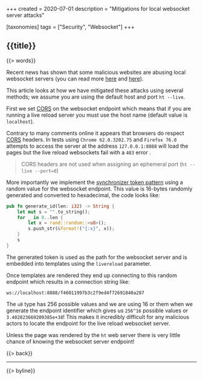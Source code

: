 +++
created = 2020-07-01
description = "Mitigations for local websocket server attacks"

[taxonomies]
tags = ["Security", "Websocket"]
+++

## {{title}}

{{> words}}

Recent news has shown that some malicious websites are abusing local websocket servers (you can read more [here](https://news.ycombinator.com/item?id=23246170) and [here](https://news.ycombinator.com/item?id=23256458)).

This article looks at how we have mitigated these attacks using several methods; we assume you are using the default host and port `ht --live`.

First we set [CORS][] on the websocket endpoint which means that if you are running a live reload server you must use the host name (default value is `localhost`).

Contrary to many comments online it appears that browsers do respect [CORS][] headers. In tests using `Chrome 62.0.3202.75` and `Firefox 76.0` attempts to access the server at the address `127.0.0.1:8888` will load the pages but the live reload websockets fail with a `403` error .

> CORS headers are not used when assigning an ephemeral port (`ht --live --port=0`)

More importantly we implement the [synchronizer token pattern](https://en.wikipedia.org/wiki/Cross-site_request_forgery#Synchronizer_token_pattern) using a random value for the websocket endpoint. This value is 16-bytes randomly generated and converted to hexadecimal, the code looks like:

```rust
pub fn generate_id(len: i32) -> String {
    let mut s = "".to_string();
    for _ in 0..len {
        let x = rand::random::<u8>();
        s.push_str(&format!("{:x}", x));
    }
    s
}
```

The generated token is used as the path for the websocket server and is embedded into templates using the `livereload` parameter.

Once templates are rendered they end up connecting to this random endpoint which results in a connection string like:

```
ws://localhost:8888/f46011997b3c2f9ed4f72691840a287
```

The `u8` type has 256 possible values and we are using 16 or them when we generate the endpoint identifier which gives us `256^16` possible values or `3.402823669209385e+38`! This makes it incredibly difficult for any malicious actors to locate the endpoint for the live reload websocket server.

Unless the page was rendered by the `ht` web server there is very little chance of knowing the websocket server endpoint!

{{> back}}

---

{{> byline}}

[CORS]: https://en.wikipedia.org/wiki/Cross-origin_resource_sharing
